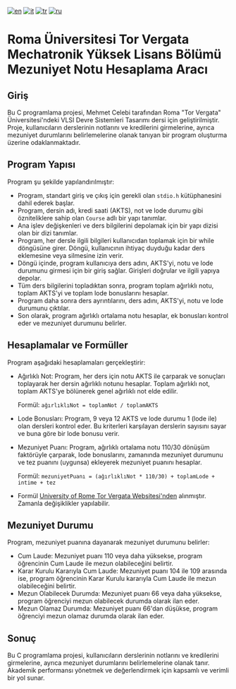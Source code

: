 [![en](https://img.shields.io/badge/lang-english-yellow.svg)](https://github.com/cycelebi/Tor-Vergata-Mechatronics-Graduation-Grade-Calculator/blob/main/README.md)
[![it](https://img.shields.io/badge/lang-italiano-green.svg)](https://github.com/cycelebi/Tor-Vergata-Mechatronics-Graduation-Grade-Calculator/blob/main/README.it.md)
[![tr](https://img.shields.io/badge/lang-türkçe-white.svg)](https://github.com/cycelebi/Tor-Vergata-Mechatronics-Graduation-Grade-Calculator/blob/main/README.tr.md)
[![ru](https://img.shields.io/badge/lang-русский-blue.svg)](https://github.com/cycelebi/Tor-Vergata-Mechatronics-Graduation-Grade-Calculator/blob/main/README.ru.md)


# Roma Üniversitesi Tor Vergata Mechatronik Yüksek Lisans Bölümü Mezuniyet Notu Hesaplama Aracı

## Giriş

Bu C programlama projesi, Mehmet Celebi tarafından Roma "Tor Vergata" Üniversitesi'ndeki VLSI Devre Sistemleri Tasarımı dersi için geliştirilmiştir. Proje, kullanıcıların derslerinin notlarını ve kredilerini girmelerine, ayrıca mezuniyet durumlarını belirlemelerine olanak tanıyan bir program oluşturma üzerine odaklanmaktadır.

## Program Yapısı

Program şu şekilde yapılandırılmıştır:

- Program, standart giriş ve çıkış için gerekli olan `stdio.h` kütüphanesini dahil ederek başlar.
- Program, dersin adı, kredi saati (AKTS), not ve lode durumu gibi özniteliklere sahip olan `Course` adlı bir yapı tanımlar.
- Ana işlev değişkenleri ve ders bilgilerini depolamak için bir yapı dizisi olan bir dizi tanımlar.
- Program, her dersle ilgili bilgileri kullanıcıdan toplamak için bir while döngüsüne girer. Döngü, kullanıcının ihtiyaç duyduğu kadar ders eklemesine veya silmesine izin verir.
- Döngü içinde, program kullanıcıya ders adını, AKTS'yi, notu ve lode durumunu girmesi için bir giriş sağlar. Girişleri doğrular ve ilgili yapıya depolar.
- Tüm ders bilgilerini topladıktan sonra, program toplam ağırlıklı notu, toplam AKTS'yi ve toplam lode bonuslarını hesaplar.
- Program daha sonra ders ayrıntılarını, ders adını, AKTS'yi, notu ve lode durumunu çıktılar.
- Son olarak, program ağırlıklı ortalama notu hesaplar, ek bonusları kontrol eder ve mezuniyet durumunu belirler.

## Hesaplamalar ve Formüller

Program aşağıdaki hesaplamaları gerçekleştirir:

- Ağırlıklı Not: Program, her ders için notu AKTS ile çarparak ve sonuçları toplayarak her dersin ağırlıklı notunu hesaplar. Toplam ağırlıklı not, toplam AKTS'ye bölünerek genel ağırlıklı not elde edilir.
    
    Formül: `ağırlıklıNot = toplamNot / toplamAKTS`
    
- Lode Bonusları: Program, 9 veya 12 AKTS ve lode durumu 1 (lode ile) olan dersleri kontrol eder. Bu kriterleri karşılayan derslerin sayısını sayar ve buna göre bir lode bonusu verir.
- Mezuniyet Puanı: Program, ağırlıklı ortalama notu 110/30 dönüşüm faktörüyle çarparak, lode bonuslarını, zamanında mezuniyet durumunu ve tez puanını (uygunsa) ekleyerek mezuniyet puanını hesaplar.
    
    Formül: `mezuniyetPuanı = (ağırlıklıNot * 110/30) + toplamLode + intime + tez`
    
- Formül [University of Rome Tor Vergata Websitesi'nden](http://mechatronics.uniroma2.it/wp-content/uploads/2021/02/Calculation-marks-for-the-Master.pdf) alınmıştır. Zamanla değişiklikler yapılabilir.

## Mezuniyet Durumu

Program, mezuniyet puanına dayanarak mezuniyet durumunu belirler:

- Cum Laude: Mezuniyet puanı 110 veya daha yüksekse, program öğrencinin Cum Laude ile mezun olabileceğini belirtir.
- Karar Kurulu Kararıyla Cum Laude: Mezuniyet puanı 104 ile 109 arasında ise, program öğrencinin Karar Kurulu kararıyla Cum Laude ile mezun olabileceğini belirtir.
- Mezun Olabilecek Durumda: Mezuniyet puanı 66 veya daha yüksekse, program öğrenciyi mezun olabilecek durumda olarak ilan eder.
- Mezun Olamaz Durumda: Mezuniyet puanı 66'dan düşükse, program öğrenciyi mezun olamaz durumda olarak ilan eder.

## Sonuç

Bu C programlama projesi, kullanıcıların derslerinin notlarını ve kredilerini girmelerine, ayrıca mezuniyet durumlarını belirlemelerine olanak tanır. Akademik performansı yönetmek ve değerlendirmek için kapsamlı ve verimli bir yol sunar.
